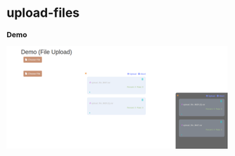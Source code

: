 # upload-files

### Demo

<img src="https://raw.githubusercontent.com/kyswii/upload-files/master/src/image/demo.png">
